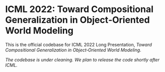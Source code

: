 # ICML 2022: Toward Compositional Generalization in Object‑Oriented World Modeling

This is the official codebase for ICML 2022 Long Presentation, *Toward Compositional Generalization in Object‑Oriented World Modeling*.

*The codebase is under cleaning. We plan to release the code shortly after ICML.*
